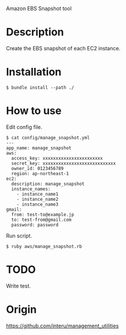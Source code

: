 Amazon EBS Snapshot tool


# Description

Create the EBS snapshot of each EC2 instance.

# Installation

```
$ bundle install --path ./
```

# How to use

Edit config file.
```
$ cat config/manage_snapshot.yml
---
app_name: manage_snapshot
aws:
  access_key: xxxxxxxxxxxxxxxxxxxxxxx
  secret_key: xxxxxxxxxxxxxxxxxxxxxxxxxxxx
  owner_id: 0123456789
  region: ap-northeast-1
ec2:
  description: manage_snapshot
  instance_names:
    - instance_name1
    - instance_name2
    - instance_name3
gmail:
  from: test-to@example.jp
  to: test-from@gmail.com
  password: password
```

Run script.
```
$ ruby aws/manage_snapshot.rb
```

# TODO

Write test.

# Origin

https://github.com/interu/management_utilities


